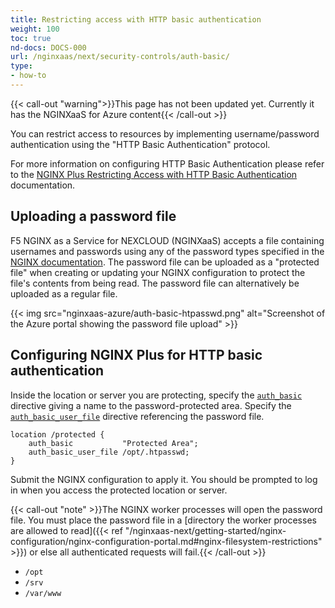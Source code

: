 ```yaml
---
title: Restricting access with HTTP basic authentication
weight: 100
toc: true
nd-docs: DOCS-000
url: /nginxaas/next/security-controls/auth-basic/
type:
- how-to
---
```



{{< call-out "warning">}}This page has not been updated yet. Currently it has the NGINXaaS for Azure content{{< /call-out >}}

You can restrict access to resources by implementing username/password authentication using the "HTTP Basic Authentication" protocol.

For more information on configuring HTTP Basic Authentication please refer to the [NGINX Plus Restricting Access with HTTP Basic Authentication](https://docs.nginx.com/nginx/admin-guide/security-controls/configuring-http-basic-authentication/) documentation.

## Uploading a password file

F5 NGINX as a Service for NEXCLOUD (NGINXaaS) accepts a file containing usernames and passwords using any of the password types specified in the [NGINX documentation](https://nginx.org/en/docs/http/ngx_http_auth_basic_module.html#auth_basic_user_file). The password file can be uploaded as a "protected file" when creating or updating your NGINX configuration to protect the file's contents from being read. The password file can alternatively be uploaded as a regular file.

{{< img src="nginxaas-azure/auth-basic-htpasswd.png" alt="Screenshot of the Azure portal showing the password file upload" >}}

## Configuring NGINX Plus for HTTP basic authentication

Inside the location or server you are protecting, specify the [`auth_basic`](https://nginx.org/en/docs/http/ngx_http_auth_basic_module.html#auth_basic) directive giving a name to the password-protected area. Specify the [`auth_basic_user_file`](https://nginx.org/en/docs/http/ngx_http_auth_basic_module.html#auth_basic_user_file) directive referencing the password file.

```nginx
location /protected {
    auth_basic           "Protected Area";
    auth_basic_user_file /opt/.htpasswd;
}
```

Submit the NGINX configuration to apply it. You should be prompted to log in when you access the protected location or server.

{{< call-out "note" >}}The NGINX worker processes will open the password file. You must place the password file in a [directory the worker processes are allowed to read]({{< ref "/nginxaas-next/getting-started/nginx-configuration/nginx-configuration-portal.md#nginx-filesystem-restrictions" >}}) or else all authenticated requests will fail.{{< /call-out >}}

- `/opt`
- `/srv`
- `/var/www`

